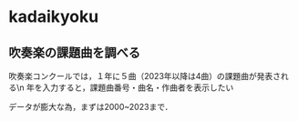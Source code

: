 # kadaikyoku
## 吹奏楽の課題曲を調べる

吹奏楽コンクールでは，１年に５曲（2023年以降は4曲）の課題曲が発表される\n
年を入力すると，課題曲番号・曲名・作曲者を表示したい

データが膨大な為，まずは2000~2023まで．